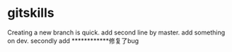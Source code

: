 # gitskills
Creating a new branch is quick.
add second line by master.
add something on dev.
secondly add 
************修复了bug
